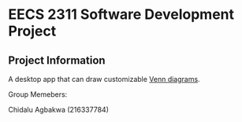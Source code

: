 # EECS 2311 Software Development Project

## Project Information

A desktop app that can draw customizable [Venn diagrams](https://en.wikipedia.org/wiki/Venn_diagram).


Group Memebers:

Chidalu Agbakwa (216337784)
